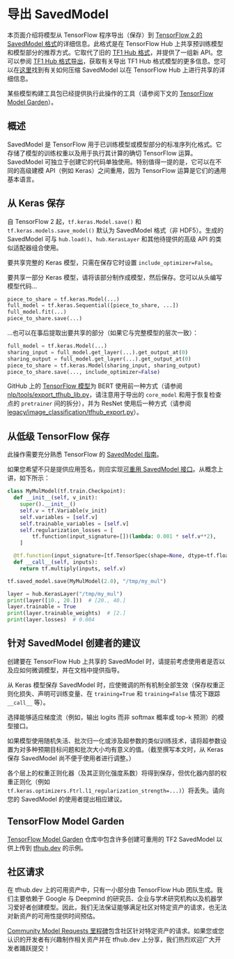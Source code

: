 # 导出 SavedModel

本页面介绍将模型从 TensorFlow 程序导出（保存）到 [TensorFlow 2 的 SavedModel 格式](https://www.tensorflow.org/guide/saved_model)的详细信息。此格式是在 TensorFlow Hub 上共享预训练模型和模型部分的推荐方式。它取代了旧的 [TF1 Hub 格式](tf1_hub_module.md)，并提供了一组新 API。您可以参阅 [TF1 Hub 格式导出](exporting_hub_format.md)，获取有关导出 TF1 Hub 格式模型的更多信息。您可以在[这里](writing_documentation.md#model-specific_asset_content)找到有关如何压缩 SavedModel 以在 TensorFlow Hub 上进行共享的详细信息。

某些模型构建工具包已经提供执行此操作的工具（请参阅下文的 [TensorFlow Model Garden](#tensorflow-model-garden)）。

## 概述

SavedModel 是 TensorFlow 用于已训练模型或模型部分的标准序列化格式。它存储了模型的训练权重以及用于执行其计算的确切 TensorFlow 运算。SavedModel 可独立于创建它的代码单独使用。特别值得一提的是，它可以在不同的高级建模 API（例如 Keras）之间重用，因为 TensorFlow 运算是它们的通用基本语言。

## 从 Keras 保存

自 TensorFlow 2 起，`tf.keras.Model.save()` 和 `tf.keras.models.save_model()` 默认为 SavedModel 格式（非 HDF5）。生成的 SavedModel 可与 `hub.load()`、`hub.KerasLayer` 和其他待提供的高级 API 的类似适配器组合使用。

要共享完整的 Keras 模型，只需在保存它时设置 `include_optimizer=False`。

要共享一部分 Keras 模型，请将该部分制作成模型，然后保存。您可以从头编写模型代码…

```python
piece_to_share = tf.keras.Model(...)
full_model = tf.keras.Sequential([piece_to_share, ...])
full_model.fit(...)
piece_to_share.save(...)
```

…也可以在事后提取出要共享的部分（如果它与完整模型的层次一致）：

```python
full_model = tf.keras.Model(...)
sharing_input = full_model.get_layer(...).get_output_at(0)
sharing_output = full_model.get_layer(...).get_output_at(0)
piece_to_share = tf.keras.Model(sharing_input, sharing_output)
piece_to_share.save(..., include_optimizer=False)
```

GitHub 上的 [TensorFlow 模型](https://github.com/tensorflow/models)为 BERT 使用前一种方式（请参阅 [nlp/tools/export_tfhub_lib.py](https://github.com/tensorflow/models/blob/master/official/nlp/tools/export_tfhub_lib.py)，请注意用于导出的 `core_model` 和用于恢复检查点的 `pretrainer` 间的拆分），并为 ResNet 使用后一种方式（请参阅 [legacy/image_classification/tfhub_export.py](https://github.com/tensorflow/models/blob/master/official/legacy/image_classification/resnet/tfhub_export.py)）。

## 从低级 TensorFlow 保存

此操作需要充分熟悉 TensorFlow 的 [SavedModel 指南](https://www.tensorflow.org/guide/saved_model)。

如果您希望不只是提供应用签名，则应实现[可重用 SavedModel 接口](reusable_saved_models.md)。从概念上讲，如下所示：

```python
class MyMulModel(tf.train.Checkpoint):
  def __init__(self, v_init):
    super().__init__()
    self.v = tf.Variable(v_init)
    self.variables = [self.v]
    self.trainable_variables = [self.v]
    self.regularization_losses = [
        tf.function(input_signature=[])(lambda: 0.001 * self.v**2),
    ]

  @tf.function(input_signature=[tf.TensorSpec(shape=None, dtype=tf.float32)])
  def __call__(self, inputs):
    return tf.multiply(inputs, self.v)

tf.saved_model.save(MyMulModel(2.0), "/tmp/my_mul")

layer = hub.KerasLayer("/tmp/my_mul")
print(layer([10., 20.]))  # [20., 40.]
layer.trainable = True
print(layer.trainable_weights)  # [2.]
print(layer.losses)  # 0.004
```

## 针对 SavedModel 创建者的建议

创建要在 TensorFlow Hub 上共享的 SavedModel 时，请提前考虑使用者是否以及应如何微调模型，并在文档中提供指导。

从 Keras 模型保存 SavedModel 时，应使微调的所有机制全部生效（保存权重正则化损失、声明可训练变量、在 `training=True` 和 `training=False` 情况下跟踪 `__call__` 等）。

选择能够适应梯度流（例如，输出 logits 而非 softmax 概率或 top-k 预测）的模型接口。

如果模型使用随机失活、批次归一化或涉及超参数的类似训练技术，请将超参数设置为对多种预期目标问题和批次大小均有意义的值。（截至撰写本文时，从 Keras 保存 SavedModel 尚不便于使用者进行调整。）

各个层上的权重正则化器（及其正则化强度系数）将得到保存，但优化器内部的权重正则化（例如 `tf.keras.optimizers.Ftrl.l1_regularization_strength=...)`）将丢失。请向您的 SavedModel 的使用者提出相应建议。

<a name="tensorflow-model-garden"></a>

## TensorFlow Model Garden

[TensorFlow Model Garden](https://github.com/tensorflow/models/tree/master/research/official) 仓库中包含许多创建可重用的 TF2 SavedModel 以供上传到 [tfhub.dev](https://tfhub.dev/) 的示例。

## 社区请求

在 tfhub.dev 上的可用资产中，只有一小部分由 TensorFlow Hub 团队生成。我们主要依赖于 Google 与 Deepmind 的研究员、企业与学术研究机构以及机器学习爱好者创建模型。因此，我们无法保证能够满足社区对特定资产的请求，也无法对新资产的可用性提供时间预估。

[Community Model Requests 里程碑](https://github.com/tensorflow/hub/milestone/1)包含社区针对特定资产的请求。如果您或您认识的开发者有兴趣制作相关资产并在 tfhub.dev 上分享，我们热烈欢迎广大开发者踊跃提交！

